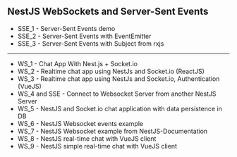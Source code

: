 ## NestJS WebSockets and Server-Sent Events

- SSE_1 - Server-Sent Events demo
- SSE_2 - Server-Sent Events with EventEmitter
- SSE_3 - Server-Sent Events with Subject from rxjs

<hr>

- WS_1 - Chat App With Nest.js + Socket.io
- WS_2 - Realtime chat app using NestJs and Socket.io (ReactJS)
- WS_3 - Realtime chat app using NestJs and Socket.io, Authentication (VueJS)
- WS_4 and SSE - Connect to Websocket Server from another NestJS Server
- WS_5 - NestJS and Socket.io chat application with data persistence in DB
- WS_6 - NestJS Websocket events example
- WS_7 - NestJS Websocket example from NestJS-Documentation
- WS_8 - NestJS real-time chat with VueJS client
- WS_9 - NestJS simple real-time chat with VueJS client
